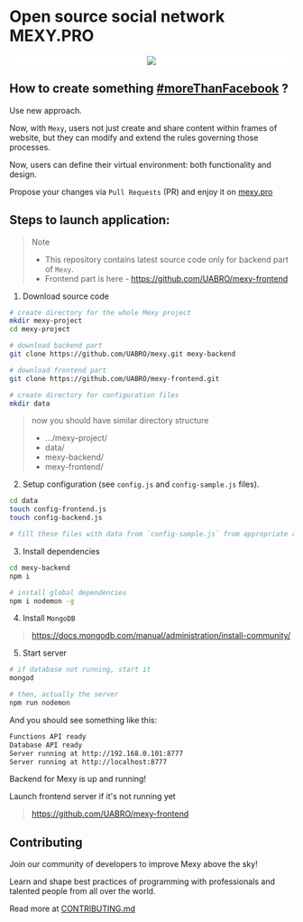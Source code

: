 # Open source social network MEXY.PRO

<div style="text-align:center;background:white;"><img src="https://raw.githubusercontent.com/UABRO/mexy-frontend/master/public/img/logo.png" style="max-height:200px"></div>

## How to create something [#moreThanFacebook](https://mexy.pro) ?

Use new approach.

Now, with `Mexy`, users not just create and share content within frames of website,
but they can modify and extend the rules governing those processes.

Now, users can define their virtual environment: both functionality and design.

Propose your changes via `Pull Requests` (PR) and enjoy it on [mexy.pro](https://mexy.pro)

## Steps to launch application:

> Note
>* This repository contains latest source code only for backend part of `Mexy`.
>* Frontend part is here - https://github.com/UABRO/mexy-frontend

1) Download source code
```bash
# create directory for the whole Mexy project
mkdir mexy-project
cd mexy-project

# download backend part
git clone https://github.com/UABRO/mexy.git mexy-backend

# download frontend part
git clone https://github.com/UABRO/mexy-frontend.git

# create directory for configuration files
mkdir data
```

> now you should have similar directory structure
> - .../mexy-project/
>  - data/
>  - mexy-backend/
>  - mexy-frontend/

2) Setup configuration (see `config.js` and `config-sample.js` files).

```bash
cd data
touch config-frontend.js
touch config-backend.js

# fill these files with data from `config-sample.js` from appropriate repository
```

3) Install dependencies

```bash
cd mexy-backend
npm i

# install global dependencies
npm i nodemon -g
```

4) Install `MongoDB`
> https://docs.mongodb.com/manual/administration/install-community/

5) Start server

```bash
# if database not running, start it
mongod

# then, actually the server
npm run nodemon
```

And you should see something like this:

```bash
Functions API ready
Database API ready
Server running at http://192.168.0.101:8777
Server running at http://localhost:8777
```

Backend for Mexy is up and running!

Launch frontend server if it's not running yet
> https://github.com/UABRO/mexy-frontend

## Contributing

Join our community of developers to improve Mexy above the sky!

Learn and shape best practices of programming with professionals and talented people from all over the world.

Read more at [CONTRIBUTING.md](https://github.com/UABRO/mexy/blob/master/CONTRIBUTING.md)